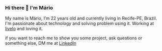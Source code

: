 ### Hi there 👋 I'm Mário

My name is Mário, I’m 22 years old and currently living in Recife-PE, Brazil. I'm passionate about technology and solving problem using it. Working at [livelo](https://www.livelo.com.br/?gclid=Cj0KCQiApb2bBhDYARIsAChHC9t0Y7y-PnOTlcS3vS1YE3ShRkV3Gid1_lwEGwDcCDas5ebA5f-6cpwaAnbLEALw_wcB) and loving it.

if you want to reach me to show you some project, ask questions or something else, DM me at [LinkedIn](https://www.linkedin.com/in/mariommendonca/)
